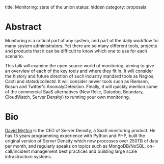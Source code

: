 title: Monitoring: state of the union
status: hidden
category: proposals

# Abstract
 
Monitoring is a critical part of any system, and part of the daily workflow for many system administrators. Yet there are so many different tools, projects and products that it can be difficult to know which one to use for each scenario.
 
This talk will examine the open source world of monitoring, aiming to give an overview of each of the key tools and where they fit in. It will consider the history and future direction of such industry standard tools as Nagios, Cacti and statsd/collectd. It will consider newer tools such as Riemann, Bosun and Twitter's AnomalyDetection. Finally, it will quickly mention some of the commercial SaaS alternatives (New Relic, Datadog, Boundary, CloudWatch, Server Density) to running your own monitoring.

# Bio

[David Mytton](https://twitter.com/davidmytton) is the CEO of Server Density, a SaaS monitoring product. He has 15 years programming experience with Python and PHP, built the original version of Server Density which now processes over 250TB of data per month, and regularly speaks on topics such as MongoDB/NoSQL, on-call/incident management best practices and building large scale infrastructure systems. 
